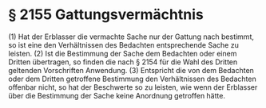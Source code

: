 # § 2155 Gattungsvermächtnis
(1) Hat der Erblasser die vermachte Sache nur der Gattung nach bestimmt, so ist eine den Verhältnissen des Bedachten entsprechende Sache zu leisten.
(2) Ist die Bestimmung der Sache dem Bedachten oder einem Dritten übertragen, so finden die nach § 2154 für die Wahl des Dritten geltenden Vorschriften Anwendung.
(3) Entspricht die von dem Bedachten oder dem Dritten getroffene Bestimmung den Verhältnissen des Bedachten offenbar nicht, so hat der Beschwerte so zu leisten, wie wenn der Erblasser über die Bestimmung der Sache keine Anordnung getroffen hätte.